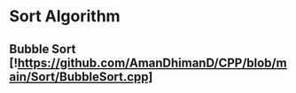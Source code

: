 # Sort Algorithm 
## Bubble Sort [!https://github.com/AmanDhimanD/CPP/blob/main/Sort/BubbleSort.cpp]
